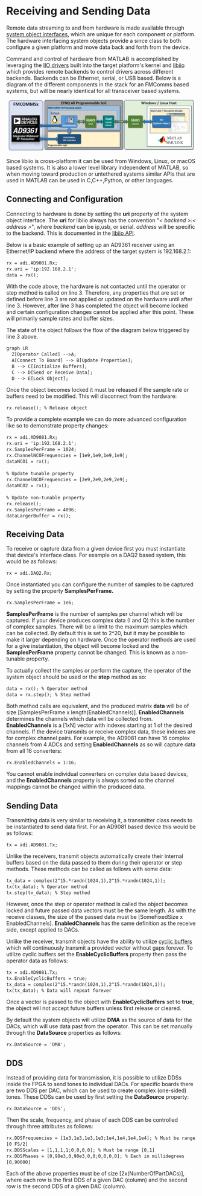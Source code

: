 
# Receiving and Sending Data

Remote data streaming to and from hardware is made available through [system object interfaces](https://www.mathworks.com/help/matlab/matlab_prog/what-are-system-objects.html), which are unique for each component or platform. The hardware interfacing system objects provide a since class to both configure a given platform and move data back and forth from the device.

Command and control of hardware from MATLAB is accomplished by leveraging the [IIO drivers](https://wiki.analog.com/software/linux/docs/iio/iio) built into the target platform's kernel and [libiio](https://wiki.analog.com/resources/tools-software/linux-software/libiio) which provides remote backends to control drivers across different backends. Backends can be Ethernet, serial, or USB based. Below is a diagram of the different components in the stack for an FMComms based systems, but will be nearly identical for all transceiver based systems.

![MATLAB libiio Stack](assets/MATLAB_libiio_Stack.png)

Since libiio is cross-platform it can be used from Windows, Linux, or macOS based systems. It is also a lower level library independent of MATLAB, so when moving toward production or untethered systems similar APIs that are used in MATLAB can be used in C,C++,Python, or other languages.

## Connecting and Configuration

Connecting to hardware is done by setting the **uri** property of the system object interface. The **uri** for libiio always has the convention "*< backend >:< address >*", where *backend* can be ip,usb, or serial. *address* will be specific to the backend. This is documented in the [libiio API](https://analogdevicesinc.github.io/libiio/master/libiio/group__Context.html#gafdcee40508700fa395370b6c636e16fe).

Below is a basic example of setting up an AD9361 receiver using an Ethernet/IP backend where the address of the target system is 192.168.2.1:
```linenums="1"
rx = adi.AD9081.Rx;
rx.uri = 'ip:192.168.2.1';
data = rx();
```
With the code above, the hardware is not contacted until the operator or step method is called on line 3. Therefore, any properties that are set or defined before line 3 are not applied or updated on the hardware until after line 3. However, after line 3 has completed the object will become locked and certain configuration changes cannot be applied after this point. These will primarily sample rates and buffer sizes.

The state of the object follows the flow of the diagram below triggered by line 3 above.

``` mermaid
graph LR
  Z[Operator Called] -->A;
  A[Connect To Board] --> B[Update Properties];
  B --> C[Initialize Buffers];
  C --> D[Send or Receive Data];
  D --> E[Lock Object];
```
Once the object becomes locked it must be released if the sample rate or buffers need to be modified. This will disconnect from the hardware:
```
rx.release(); % Release object
```

To provide a complete example we can do more advanced configuration like so to demonstrate property changes:
```linenums="1"
rx = adi.AD9081.Rx;
rx.uri = 'ip:192.168.2.1';
rx.SamplesPerFrame = 1024;
rx.ChannelNCOFrequencies = [1e9,1e9,1e9,1e9];
dataNCO1 = rx();

% Update tunable property
rx.ChannelNCOFrequencies = [2e9,2e9,2e9,2e9];
dataNCO2 = rx();

% Update non-tunable property
rx.release();
rx.SamplesPerFrame = 4096;
dataLargerBuffer = rx();
```

## Receiving Data

To receive or capture data from a given device first you must instantiate that device's interface class. For example on a DAQ2 based system, this would be as follows:

```
rx = adi.DAQ2.Rx;
```

Once instantiated you can configure the number of samples to be captured by setting the property **SamplesPerFrame.**

```
rx.SamplesPerFrame = 1e6;
```

**SamplesPerFrame** is the number of samples per channel which will be captured. If your device produces complex data (I and Q) this is the number of complex samples. There will be a limit to the maximum samples which can be collected. By default this is set to 2^20, but it may be possible to make it larger depending on hardware. Once the operator methods are used for a give instantiation, the object will become locked and the **SamplesPerFrame** property cannot be changed. This is known as a non-tunable property.

To actually collect the samples or perform the capture, the operator of the system object should be used or the **step** method as so:

```
data = rx(); % Operator method
data = rx.step(); % Step method
```

Both method calls are equivalent, and the produced matrix **data** will be of size [SamplesPerFrame x length(EnabledChannels)]. **EnabledChannels** determines the channels which data will be collected from. **EnabledChannels** is a [1xN] vector with indexes starting at 1 of the desired channels. If the device transmits or receive complex data, these indexes are for complex channel pairs. For example, the AD9081 can have 16 complex channels from 4 ADCs and setting **EnabledChannels** as so will capture data from all 16 converters:

```
rx.EnabledChannels = 1:16;
```

You cannot enable individual converters on complex data based devices, and the **EnabledChannels** property is always sorted so the channel mappings cannot be changed within the produced data.

## Sending Data

Transmitting data is very similar to receiving it, a transmitter class needs to be instantiated to send data first. For an AD9081 based device this would be as follows:

```
tx = adi.AD9081.Tx;
```

Unlike the receivers, transmit objects automatically create their internal buffers based on the data passed to them during their operator or step methods. These methods can be called as follows with some data:

```
tx_data = complex(2^15.*randn(1024,1),2^15.*randn(1024,1));
tx(tx_data); % Operator method
tx.step(tx_data); % Step method
```

However, once the step or operator method is called the object becomes locked and future passed data vectors must be the same length. As with the receive classes, the size of the passed data must be [SomeFixedSize x EnabledChannels]. **EnabledChannels** has the same definition as the receive side, except applied to DACs.

Unlike the receiver, transmit objects have the ability to utilize [cyclic buffers](https://analogdevicesinc.github.io/libiio/group__Buffer.html#ga6caadf077c112ae55a64276aa24ef832) which will continuously transmit a provided vector without gaps forever. To utilize cyclic buffers set the **EnableCyclicBuffers** property then pass the operator data as follows:

```
tx = adi.AD9081.Tx;
tx.EnableCyclicBuffers = true;
tx_data = complex(2^15.*randn(1024,1),2^15.*randn(1024,1));
tx(tx_data); % Data will repeat forever
```

Once a vector is passed to the object with **EnableCyclicBuffers** set to **true**, the object will not accept future buffers unless first release or cleared.

By default the system objects will utilize **DMA** as the source of data for the DACs, which will use data past from the operator. This can be set manually through the **DataSource** properties as follows:

```
rx.DataSource = 'DMA';
```

## DDS

Instead of providing data for transmission, it is possible to utilize DDSs inside the FPGA to send tones to individual DACs. For specific boards there are two DDS per DAC, which can be used to create complex (one-sided) tones. These DDSs can be used by first setting the **DataSource** property:

```
rx.DataSource = 'DDS';
```

Then the scale, frequency, and phase of each DDS can be controlled through three attributes as follows:

```
rx.DDSFrequencies = [1e3,1e3,1e3,1e3;1e4,1e4,1e4,1e4]; % Must be range [0 FS/2]
rx.DDSScales = [1,1,1,1;0,0,0,0]; % Must be range [0,1]
rx.DDSPhases = [0,90e3,0,90e3,0,0;0,0,0,0]; % Each in millidegrees [0,90000]
```

Each of the above properties must be of size [2x(NumberOfPartDACs)], where each row is the first DDS of a given DAC (column) and the second row is the second DDS of a given DAC (column).

